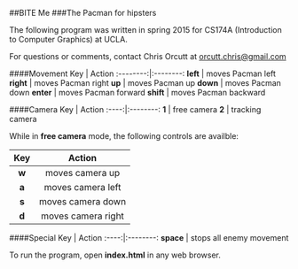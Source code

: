 ##BITE Me
###The Pacman for hipsters

The following program was written in spring 2015 for CS174A (Introduction to Computer Graphics) at UCLA.

For questions or comments, contact Chris Orcutt at orcutt.chris@gmail.com


####Movement
Key     |   Action
:--------:|:--------:
**left**  | moves Pacman left
**right** | moves Pacman right
**up**    | moves Pacman up
**down**  | moves Pacman down
**enter** | moves Pacman forward
**shift** | moves Pacman backward


####Camera
Key  | Action
:----:|:--------:
**1** | free camera
**2** | tracking camera

While in **free camera** mode, the following controls are availble:

Key  | Action
:----:|:--------:
**w** | moves camera up
**a** | moves camera left
**s** | moves camera down
**d** | moves camera right


####Special
Key  | Action
:----:|:--------:
**space** | stops all enemy movement

To run the program, open **index.html** in any web browser.

